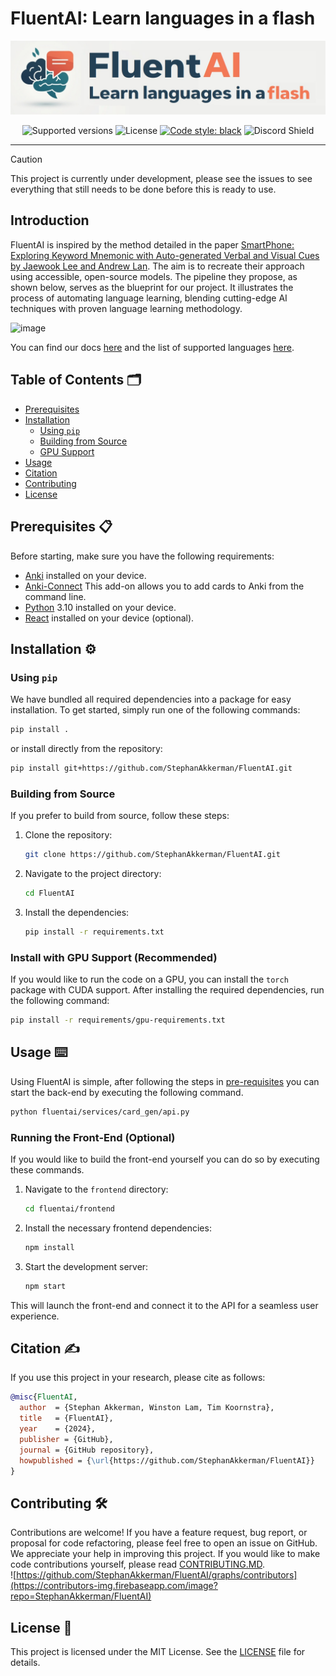 # FluentAI: Learn languages in a flash

![FluentAI Banner](img/banner-withbg.jpg)

<p align="center">
  <img src="https://img.shields.io/badge/python-3.10-blue.svg" alt="Supported versions">
  <img src="https://img.shields.io/github/license/StephanAkkerman/FluentAI.svg?color=brightgreen" alt="License">
  <a href="https://github.com/psf/black"><img src="https://img.shields.io/badge/code%20style-black-000000.svg" alt="Code style: black"></a>
  <img src="https://dcbadge.limes.pink/api/server/https://discord.gg/z56zRXtNR5?style=flat" alt="Discord Shield"/>
</p>

---

> [!CAUTION]
> This project is currently under development, please see the issues to see everything that still needs to be done before this is ready to use.

## Introduction

FluentAI is inspired by the method detailed in the paper [SmartPhone: Exploring Keyword Mnemonic with Auto-generated Verbal and Visual Cues by Jaewook Lee and Andrew Lan](https://arxiv.org/pdf/2305.10436.pdf). The aim is to recreate their approach using accessible, open-source models.
The pipeline they propose, as shown below, serves as the blueprint for our project. It illustrates the process of automating language learning, blending cutting-edge AI techniques with proven language learning methodology.

![image](https://github.com/StephanAkkerman/FluentAI/assets/45365128/c9ca3190-b136-453d-91cd-f785eac11fa3)

You can find our docs [here](https://github.com/StephanAkkerman/FluentAI/wiki) and the list of supported languages [here](https://github.com/StephanAkkerman/FluentAI/wiki/Supported-languages).

## Table of Contents 🗂

- [Prerequisites](#prerequisites-)
- [Installation](#installation-)
    - [Using `pip`](#using-pip)
    - [Building from Source](#building-from-source)
    - [GPU Support](#gpu-support)
- [Usage](#usage-)
- [Citation](#citation-)
- [Contributing](#contributing-)
- [License](#license-)



## Prerequisites 📋

Before starting, make sure you have the following requirements:

- [Anki](https://apps.ankiweb.net/) installed on your device.
- [Anki-Connect](https://foosoft.net/projects/anki-connect/) This add-on allows you to add cards to Anki from the command line.
- [Python](https://www.python.org/downloads/) 3.10 installed on your device.
- [React](https://react.dev) installed on your device (optional).

## Installation ⚙️

### Using `pip`

We have bundled all required dependencies into a package for easy installation. To get started, simply run one of the following commands:

```bash
pip install .
```

or install directly from the repository:

```bash
pip install git+https://github.com/StephanAkkerman/FluentAI.git
```

### Building from Source

If you prefer to build from source, follow these steps:

1. Clone the repository:

   ```bash
   git clone https://github.com/StephanAkkerman/FluentAI.git
   ```

2. Navigate to the project directory:

   ```bash
   cd FluentAI
   ```

3. Install the dependencies:

   ```bash
   pip install -r requirements.txt
   ```

### Install with GPU Support (Recommended)

If you would like to run the code on a GPU, you can install the `torch` package with CUDA support.
After installing the required dependencies, run the following command:

```bash
pip install -r requirements/gpu-requirements.txt
```

## Usage ⌨️

Using FluentAI is simple, after following the steps in [pre-requisites](#pre-requisites) you can start the back-end by executing the following command.
```bash
python fluentai/services/card_gen/api.py
``` 

### Running the Front-End (Optional)

If you would like to build the front-end yourself you can do so by executing these commands.

1. Navigate to the `frontend` directory:

   ```bash
   cd fluentai/frontend
   ```

2. Install the necessary frontend dependencies:

   ```bash
   npm install
   ```

3. Start the development server:

   ```bash
   npm start
   ```

This will launch the front-end and connect it to the API for a seamless user experience.

## Citation ✍️

If you use this project in your research, please cite as follows:

```bibtex
@misc{FluentAI,
  author  = {Stephan Akkerman, Winston Lam, Tim Koornstra},
  title   = {FluentAI},
  year    = {2024},
  publisher = {GitHub},
  journal = {GitHub repository},
  howpublished = {\url{https://github.com/StephanAkkerman/FluentAI}}
}
```

## Contributing 🛠

Contributions are welcome! If you have a feature request, bug report, or proposal for code refactoring, please feel free to open an issue on GitHub. We appreciate your help in improving this project.
If you would like to make code contributions yourself, please read [CONTRIBUTING.MD](CONTRIBUTING.md).\
![https://github.com/StephanAkkerman/FluentAI/graphs/contributors](https://contributors-img.firebaseapp.com/image?repo=StephanAkkerman/FluentAI)

## License 📜

This project is licensed under the MIT License. See the [LICENSE](LICENSE) file for details.
